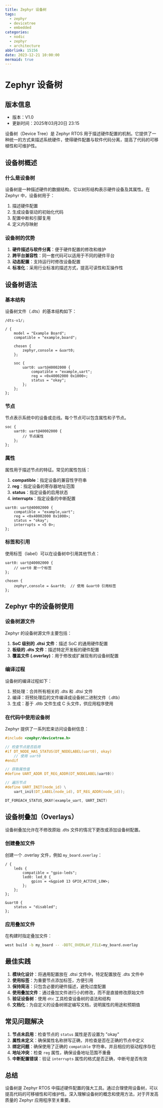 ```yaml
---
title: Zephyr 设备树
tags: 
  - zephyr
  - devicetree
  - embedded
categories: 
  - nodic
  - zephyr
  - architecture
abbrlink: 15156
date: 2023-12-21 10:00:00
mermaid: true
---
```


# Zephyr 设备树

## 版本信息
- 版本：V1.0
- 更新时间：2025年03月20日 23:15

设备树（Device Tree）是 Zephyr RTOS 用于描述硬件配置的机制。它提供了一种统一的方式来描述系统硬件，使得硬件配置与软件代码分离，提高了代码的可移植性和可维护性。

## 设备树概述

### 什么是设备树

设备树是一种描述硬件的数据结构，它以树形结构表示硬件设备及其属性。在 Zephyr 中，设备树用于：

1. 描述硬件配置
2. 生成设备驱动的初始化代码
3. 配置中断和引脚复用
4. 定义内存映射

### 设备树的优势

1. **硬件描述与软件分离**：便于硬件配置的修改和维护
2. **跨平台兼容性**：同一套代码可以适用于不同的硬件平台
3. **动态配置**：支持运行时修改设备配置
4. **标准化**：采用行业标准的描述方式，提高可读性和互操作性

## 设备树语法

### 基本结构

设备树文件（.dts）的基本结构如下：

```dts
/dts-v1/;

/ {
    model = "Example Board";
    compatible = "example,board";

    chosen {
        zephyr,console = &uart0;
    };

    soc {
        uart0: uart@40002000 {
            compatible = "example,uart";
            reg = <0x40002000 0x1000>;
            status = "okay";
        };
    };
};
```

### 节点

节点表示系统中的设备或总线。每个节点可以包含属性和子节点。

```dts
soc {
    uart0: uart@40002000 {
        // 节点属性
    };
};
```

### 属性

属性用于描述节点的特征。常见的属性包括：

1. **compatible**：指定设备的兼容性字符串
2. **reg**：指定设备的寄存器地址范围
3. **status**：指定设备的启用状态
4. **interrupts**：指定设备的中断配置

```dts
uart0: uart@40002000 {
    compatible = "example,uart";
    reg = <0x40002000 0x1000>;
    status = "okay";
    interrupts = <5 0>;
};
```

### 标签和引用

使用标签（label）可以在设备树中引用其他节点：

```dts
uart0: uart@40002000 {
    // uart0 是一个标签
};

chosen {
    zephyr,console = &uart0;  // 使用 &uart0 引用标签
};
```

## Zephyr 中的设备树使用

### 设备树源文件

Zephyr 的设备树源文件主要包括：

1. **SoC 级别的 .dtsi 文件**：描述 SoC 的通用硬件配置
2. **板级的 .dts 文件**：描述特定开发板的硬件配置
3. **覆盖文件 (.overlay)**：用于修改或扩展现有的设备树配置

### 编译过程

设备树的编译过程如下：

1. 预处理：合并所有相关的 .dts 和 .dtsi 文件
2. 编译：将预处理后的文件编译成设备树二进制文件（.dtb）
3. 生成：基于 .dtb 文件生成 C 头文件，供应用程序使用

### 在代码中使用设备树

Zephyr 提供了一系列宏来访问设备树信息：

```c
#include <zephyr/devicetree.h>

// 检查节点是否启用
#if DT_NODE_HAS_STATUS(DT_NODELABEL(uart0), okay)
    // 使用 uart0
#endif

// 获取属性值
#define UART_ADDR DT_REG_ADDR(DT_NODELABEL(uart0))

// 遍历节点
#define UART_INIT(node_id) \
    uart_init(DT_LABEL(node_id), DT_REG_ADDR(node_id));

DT_FOREACH_STATUS_OKAY(example_uart, UART_INIT)
```

## 设备树叠加（Overlays）

设备树叠加允许在不修改原始 .dts 文件的情况下更改或添加设备树配置。

### 创建叠加文件

创建一个 .overlay 文件，例如 `my_board.overlay`：

```dts
/ {
    leds {
        compatible = "gpio-leds";
        led0: led_0 {
            gpios = <&gpio0 13 GPIO_ACTIVE_LOW>;
        };
    };
};

&uart0 {
    status = "disabled";
};
```

### 应用叠加文件

在构建时指定叠加文件：

```bash
west build -b my_board -- -DDTC_OVERLAY_FILE=my_board.overlay
```

## 最佳实践

1. **模块化设计**：将通用配置放在 .dtsi 文件中，特定配置放在 .dts 文件中
2. **使用标签**：为重要节点添加标签，方便引用
3. **保持简洁**：只包含必要的硬件描述，避免过度配置
4. **使用叠加文件**：通过叠加文件进行小的修改，而不是直接修改原始文件
5. **验证设备树**：使用 `dtc` 工具检查设备树的语法和结构
6. **文档化**：为自定义的设备树绑定编写文档，说明属性的用途和预期值

## 常见问题解决

1. **节点未启用**：检查节点的 `status` 属性是否设置为 "okay"
2. **属性未定义**：确保属性名称拼写正确，并检查是否在正确的节点中定义
3. **绑定问题**：确保使用了正确的 `compatible` 字符串，并且相应的驱动程序存在
4. **地址冲突**：检查 `reg` 属性，确保设备地址范围不重叠
5. **中断配置错误**：验证 `interrupts` 属性的格式是否正确，中断号是否有效

## 总结

设备树是 Zephyr RTOS 中描述硬件配置的强大工具。通过合理使用设备树，可以提高代码的可移植性和可维护性。深入理解设备树的概念和使用方法，对于开发高质量的 Zephyr 应用程序至关重要。